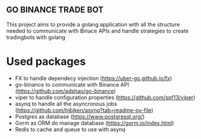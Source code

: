 ## GO BINANCE TRADE BOT

This project aims to provide a golang application with all the structure needed to communicate with Binace APIs and handle strategies to create tradingbots with golang

# Used packages
- FX to handle dependecy injection (https://uber-go.github.io/fx)
- go-binance to communicate with Binance API (https://github.com/adshao/go-binance)
- viper to handle configuration properties (https://github.com/spf13/viper)
- asynq to handle all the asyncronous jobs (https://github.com/hibiken/asynq?tab=readme-ov-file)
- Postgres as database (https://www.postgresql.org/)
- Gorm as ORM do manage database (https://gorm.io/index.html)
- Redis to cache and queue to use with asynq

